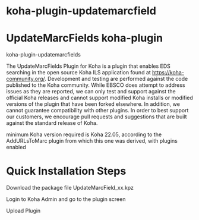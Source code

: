# koha-plugin-updatemarcfield

UpdateMarcFields koha-plugin
==================

koha-plugin-updatemarcfields

The UpdateMarcFields Plugin for Koha is a plugin that enables EDS searching in the open source Koha ILS application found at https://koha-community.org/.  Development and testing are performed against the code published to the Koha community.  While EBSCO does attempt to address issues as they are reported, we can only test and support against the official Koha releases and cannot support modified Koha installs or modified versions of the plugin that have been forked elsewhere.  In addition, we cannot guarantee compatibility with other plugins. In order to best support our customers, we encourage pull requests and suggestions that are built against the standard release of Koha.

minimum Koha version required is Koha 22.05, according to the AddURLsToMarc plugin from which this one was derived, with plugins enabled

Quick Installation Steps
========================

Download the package file UpdateMarcField_xx.kpz

Login to Koha Admin and go to the plugin screen

Upload Plugin
